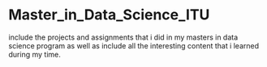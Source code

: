 # Master_in_Data_Science_ITU
include the projects and assignments that i did in my masters in data science program as well as include all the interesting content that i learned during my time.
